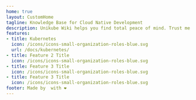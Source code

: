 ```yaml
---
home: true
layout: CustomHome
tagline: Knowledge Base for Cloud Native Development
description: Unikube Wiki helps you find total peace of mind. Trust me!
features:
- title: Kubernetes
  icon: /icons/icons-small-organization-roles-blue.svg
  url: /docs/kubernetes/
- title: Feature 2 Title
  icon: /icons/icons-small-organization-roles-blue.svg
- title: Feature 3 Title
  icon: /icons/icons-small-organization-roles-blue.svg
- title: Feature 3 Title
  icon: /icons/icons-small-organization-roles-blue.svg
footer: Made by  with ❤️
---
```

